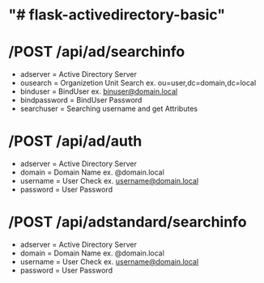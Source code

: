 # "# flask-activedirectory-basic" 

# /POST /api/ad/searchinfo

- adserver = Active Directory Server
- ousearch = Organizetion Unit Search ex. ou=user,dc=domain,dc=local
- binduser = BindUser ex. binuser@domain.local
- bindpassword = BindUser Password
- searchuser = Searching username and get Attributes

# /POST /api/ad/auth

- adserver = Active Directory Server
- domain = Domain Name ex. @domain.local
- username = User Check ex. username@domain.local
- password = User Password

# /POST /api/adstandard/searchinfo 

- adserver = Active Directory Server
- domain = Domain Name ex. @domain.local
- username = User Check ex. username@domain.local
- password = User Password
